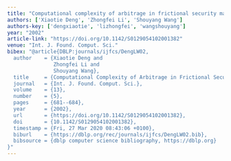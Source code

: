 ```yaml
---
title: "Computational complexity of arbitrage in frictional security market"
authors: ['Xiaotie Deng', 'Zhongfei Li', 'Shouyang Wang']
authors-key: ['dengxiaotie', 'lizhongfei', 'wangshouyang']
year: "2002"
article-link: "https://doi.org/10.1142/S0129054102001382"
venue: "Int. J. Found. Comput. Sci."
bibex: "@article{DBLP:journals/ijfcs/DengLW02,
  author    = {Xiaotie Deng and
               Zhongfei Li and
               Shouyang Wang},
  title     = {Computational Complexity of Arbitrage in Frictional Security Market},
  journal   = {Int. J. Found. Comput. Sci.},
  volume    = {13},
  number    = {5},
  pages     = {681--684},
  year      = {2002},
  url       = {https://doi.org/10.1142/S0129054102001382},
  doi       = {10.1142/S0129054102001382},
  timestamp = {Fri, 27 Mar 2020 08:43:06 +0100},
  biburl    = {https://dblp.org/rec/journals/ijfcs/DengLW02.bib},
  bibsource = {dblp computer science bibliography, https://dblp.org}
}"
---
```

